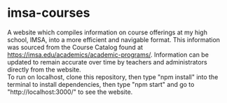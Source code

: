 # imsa-courses

A website which compiles information on course offerings at my high school, IMSA, into a more efficient and navigable format. This information was sourced from the Course Catalog found at https://imsa.edu/academics/academic-programs/. Information can be updated to remain accurate over time by teachers and administrators directly from the website.
<br>
To run on localhost, clone this repository, then type "npm install" into the terminal to install dependencies, then type "npm start" and go to "http://localhost:3000/" to see the website.
